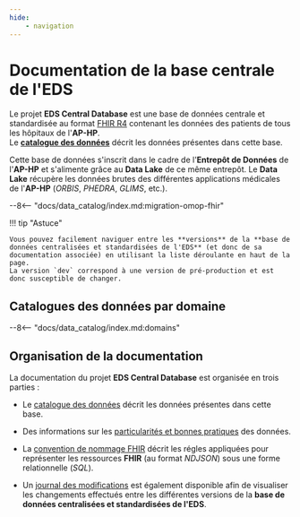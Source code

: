 ```yaml
---
hide:
    - navigation
---
```


# Documentation de la base centrale de l'EDS

Le projet **EDS Central Database** est une base de données centrale et standardisée au format [FHIR R4](https://hl7.org/fhir/R4/index.html) contenant les données des patients de tous les hôpitaux de l'**AP-HP**.  
Le [**catalogue des données**](data_catalog/index.md) décrit les données présentes dans cette base.

Cette base de données s'inscrit dans le cadre de l'**Entrepôt de Données** de l'**AP-HP** et s'alimente grâce au **Data Lake** de ce même entrepôt. Le **Data Lake** récupère les données brutes des différentes applications médicales de l'**AP-HP** (_ORBIS_, _PHEDRA_, _GLIMS_, etc.).

--8<-- "docs/data_catalog/index.md:migration-omop-fhir"

!!! tip "Astuce"

    Vous pouvez facilement naviguer entre les **versions** de la **base de données centralisées et standardisées de l'EDS** (et donc de sa documentation associée) en utilisant la liste déroulante en haut de la page.
    La version `dev` correspond à une version de pré-production et est donc susceptible de changer.


## Catalogues des données par domaine

--8<-- "docs/data_catalog/index.md:domains"

## Organisation de la documentation

La documentation du projet **EDS Central Database** est organisée en trois parties :

- Le [catalogue des données](data_catalog/index.md) décrit les données présentes dans cette base.

- Des informations sur les [particularités et bonnes pratiques](specificities_best_practices/index.md) des données.

- La [convention de nommage FHIR](data-models/index.md) décrit les régles appliquées pour représenter les ressources **FHIR** (au format _NDJSON_) sous une forme relationnelle (_SQL_).

- Un [journal des modifications](changelog/EDS-CENTRAL-DATABASE_CHANGELOG.md) est également disponible afin de visualiser les changements effectués entre les différentes versions de la **base de données centralisées et standardisées de l'EDS**.
